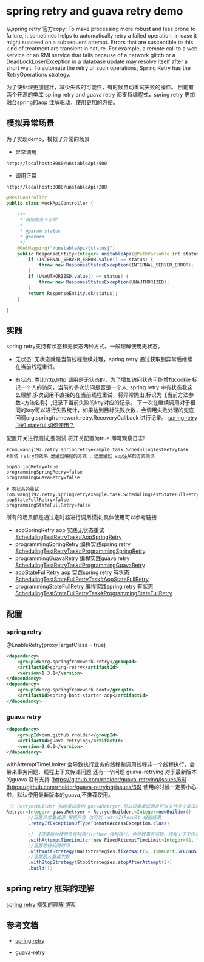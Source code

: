 # spring retry and guava retry demo

从spring retry 官方copy:
To make processing more robust and less prone to failure, it sometimes helps to automatically retry a failed operation, in case it might succeed on a subsequent attempt. Errors that are susceptible to this kind of treatment are transient in nature. For example, a remote call to a web service or an RMI service that fails because of a network glitch or a DeadLockLoserException in a database update may resolve itself after a short wait. To automate the retry of such operations, Spring Retry has the RetryOperations strategy. 

为了使处理更加健壮，减少失败的可能性，有时候自动重试失败的操作。
目前有两个开源的类库 spring retry and guava retry 都支持编程式，spring retry 更加融合spring的aop 注解驱动，使用更加的方便。

## 模拟异常场景

为了实现demo，模拟了异常的场景
* 异常调用
```text
http://localhost:8080/unstableApi/500
```
* 调用正常
```text
http://localhost:8080/unstableApi/200
```
```java
@RestController
public class MockApiController {

    /**
     * 模拟服务不正常
     *
     * @param status
     * @return
     */
    @GetMapping("/unstableApi/{status}")
    public ResponseEntity<Integer> unstableApi(@PathVariable int status) {
        if (INTERNAL_SERVER_ERROR.value() == status) {
            throw new ResponseStatusException(INTERNAL_SERVER_ERROR);
        }
        if (UNAUTHORIZED.value() == status) {
            throw new ResponseStatusException(UNAUTHORIZED);
        }
        return ResponseEntity.ok(status);
    }

}
```

## 实践

spring retry支持有状态和无状态两种方式。一般理解使用无状态。
* 无状态:
无状态就是当前线程继续处理，spring retry 通过获取到异常后继续在当前线程重试。

* 有状态: 
类比http,http 调用是无状态的，为了增加访问状态可能增加cookie 标识一个人的访问，当前的多次访问是否是一个人;
spring retry 中有状态我这么理解,多次调用不直接的在当前线程重试，将异常抛出,标识为【当前方法参数+方法名称】,记录下当前失败的key对应的记录。
下一次在继续调用对于相同的key可以进行失败统计，如果达到目标失败次数，会调用失败处理的兜底回调org.springframework.retry.RecoveryCallback 进行记录。
[spring retry 中的 stateful 如何使用？](https://www.zhihu.com/question/265289234/answer/952517156)

配置开关进行测试,要测试 将开关配置为true 即可观察日志!
```properties
#com.wangji92.retry.springretryexample.task.SchedulingTestRetryTask
#测试 retry的效果 是通过编程的方式 、还是通过 aop注解的方式测试

aopSpringRetry=true
programmingSpringRetry=false
programmingGuavaRetry=false

# 有状态的重试  com.wangji92.retry.springretryexample.task.SchedulingTestStateFullRetryTask
aopStateFullRetry=false
programmingStateFullRetry=false
```
所有的场景都是通过定时器进行调用模拟,具体使用可以参考链接

* aopSpringRetry  aop 实践无状态重试
[SchedulingTestRetryTask#AopSpringRetry](https://github.com/WangJi92/spring-retry-example/blob/master/src/main/java/com/wangji92/retry/springretryexample/task/SchedulingTestRetryTask.java)
* programmingSpringRetry 编程实践spring retry
[SchedulingTestRetryTask#ProgrammingSpringRetry](https://github.com/WangJi92/spring-retry-example/blob/master/src/main/java/com/wangji92/retry/springretryexample/task/SchedulingTestRetryTask.java)
* programmingGuavaRetry 编程实践guava retry
[SchedulingTestRetryTask#ProgrammingGuavaRetry](https://github.com/WangJi92/spring-retry-example/blob/master/src/main/java/com/wangji92/retry/springretryexample/task/SchedulingTestRetryTask.java)
* aopStateFullRetry  aop 实践spring retry 有状态
[SchedulingTestStateFullRetryTask#AopStateFullRetry](https://github.com/WangJi92/spring-retry-example/blob/master/src/main/java/com/wangji92/retry/springretryexample/task/SchedulingTestStateFullRetryTask.java)
* programmingStateFullRetry 编程实践spring retry 有状态
[SchedulingTestStateFullRetryTask#ProgrammingStateFullRetry](https://github.com/WangJi92/spring-retry-example/blob/master/src/main/java/com/wangji92/retry/springretryexample/task/SchedulingTestStateFullRetryTask.java)

## 配置
### spring retry
@EnableRetry(proxyTargetClass = true)

```xml
<dependency>
    <groupId>org.springframework.retry</groupId>
    <artifactId>spring-retry</artifactId>
    <version>1.3.1</version>
</dependency>
<dependency>
    <groupId>org.springframework.boot</groupId>
    <artifactId>spring-boot-starter-aop</artifactId>
</dependency>
```

### guava retry

```xml
<dependency>
    <groupId>com.github.rholder</groupId>
    <artifactId>guava-retrying</artifactId>
    <version>2.0.0</version>
</dependency>
```
withAttemptTimeLimiter 会导致执行业务的线程和调用线程非一个线程执行，会带来事务问题、线程上下文传递问题
还有一个问题 guava-retrying 对于最新版本的guava 没有支持 [https://github.com/rholder/guava-retrying/issues/66](https://github.com/rholder/guava-retrying/issues/66)
使用的时候一定要小心啦，默认使用最新版本的guava,不推荐使用。

```java
 // RetryerBuilder 构建重试实例 guavaRetryer,可以设置重试源且可以支持多个重试源，可以配置重试次数或重试超时时间，以及可以配置等待时间间隔
Retryer<Integer> guavaRetryer = RetryerBuilder.<Integer>newBuilder()
        //设置异常重试源 根据异常 也可以 retryIfResult 根据结果
        .retryIfExceptionOfType(RemoteAccessException.class)

        // 【这里将会使用多线程执行(other 线程执行、会导致事务问题、线程上下文传递问题 一定要小心)】 还有这个框架 这个属性高版本不支持了.
        .withAttemptTimeLimiter(new FixedAttemptTimeLimit<Integer>(1, TimeUnit.MINUTES))
        //设置等待间隔时间
        .withWaitStrategy(WaitStrategies.fixedWait(5, TimeUnit.SECONDS))
        //设置最大重试次数
        .withStopStrategy(StopStrategies.stopAfterAttempt(2))
        .build();
```
## spring retry 框架的理解
[spring retry 框架的理解 博客](spirng-retry-understand.md)

## 参考文档
* [spring retry](https://github.com/spring-projects/spring-retry)

* [guava-retry](https://github.com/rholder/guava-retrying)

